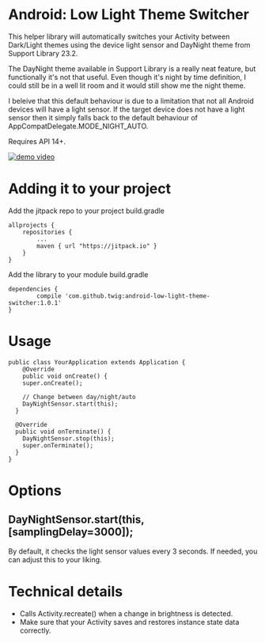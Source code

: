 # Android: Low Light Theme Switcher

This helper library will automatically switches your Activity between Dark/Light themes using the device light sensor and DayNight theme from Support Library 23.2.

The DayNight theme available in Support Library is a really neat feature, but functionally it's not that useful. Even though it's night by time definition, I could still be in a well lit room and it would still show me the night theme.

I beleive that this default behaviour is due to a limitation that not all Android devices will have a light sensor. If the target device does not have a light sensor then it simply falls back to the default behaviour of AppCompatDelegate.MODE_NIGHT_AUTO.

Requires API 14+.

[![demo video](http://img.youtube.com/vi/MVIeD-2MtGk/0.jpg)](http://www.youtube.com/watch?v=MVIeD-2MtGk)

# Adding it to your project

Add the jitpack repo to your project build.gradle

	allprojects {
		repositories {
			...
			maven { url "https://jitpack.io" }
		}
	}

Add the library to your module build.gradle

	dependencies {
	        compile 'com.github.twig:android-low-light-theme-switcher:1.0.1'
	}

# Usage

    public class YourApplication extends Application {
	    @Override
	    public void onCreate() {
  	    super.onCreate();
  
        // Change between day/night/auto
        DayNightSensor.start(this);
      }
  
      @Override
      public void onTerminate() {
        DayNightSensor.stop(this);
        super.onTerminate();
      }
    }

# Options

## DayNightSensor.start(this, [samplingDelay=3000]);

By default, it checks the light sensor values every 3 seconds. If needed, you can adjust this to your liking.


# Technical details

- Calls Activity.recreate() when a change in brightness is detected.
- Make sure that your Activity saves and restores instance state data correctly.
